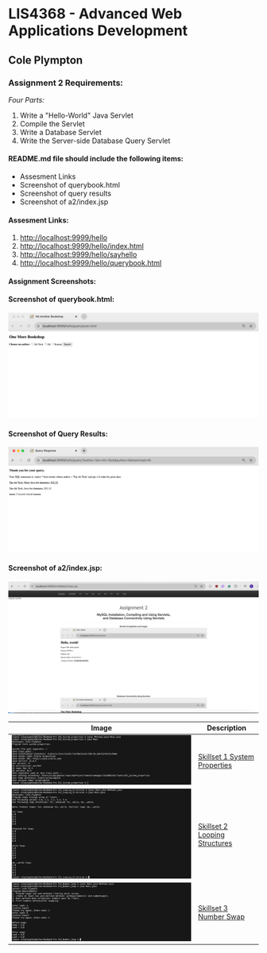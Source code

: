 # LIS4368 - Advanced Web Applications Development

## Cole Plympton

### Assignment 2 Requirements:

*Four Parts:*

1. Write a "Hello-World" Java Servlet
2. Compile the Servlet
3. Write a Database Servlet 
4. Write the Server-side Database Query Servlet


#### README.md file should include the following items:

* Assesment Links 
* Screenshot of querybook.html
* Screenshot of query results
* Screenshot of a2/index.jsp

#### Assesment Links:

1. [http://localhost:9999/hello](http://localhost:9999/hello)
2. [http://localhost:9999/hello/index.html](http://localhost:9999/hello/index.html)
3. [http://localhost:9999/hello/sayhello](http://localhost:9999/hello/sayhello)
4. [http://localhost:9999/hello/querybook.html](http://localhost:9999/hello/querybook.html)

#### Assignment Screenshots:

#### Screenshot of querybook.html:

![A2 querybook.html](img/database_connectivity1.png)

#### Screenshot of Query Results:
![A2 Query Results](img/database_connectivity2.png)

#### Screenshot of a2/index.jsp:
![A2 index.png](img/indexjsp.png)

| Image | Description |
|-------|-------------|
| ![Image](ss/ss1.png) | [Skillset 1 System Properties](../skillsets/SS1_System_properties/) |
| ![Image](ss/ss2.png) | [Skillset 2 Looping Structures](../skillsets/SS2_Looping_Structures/) |
| ![Image](ss/ss3.png) | [Skillset 3 Number Swap](../skillsets/SS3_Number_Swap/) |